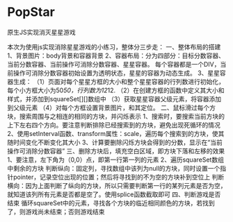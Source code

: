 # PopStar
原生JS实现消灭星星游戏

本次为使用js实现消除星星游戏的小练习，整体分三步走：
一、整体布局的搭建
   1、背景图片：body背景和容器背景
   2、容器布局：分为四部分：目标分数容器、当前分数容器、当前操作可消除分数容器、星星容器。
      每个容器都是一个DIV，当前操作可消除分数容器初始设置为透明状态，星星的容器为动态生成。
   3、星星容器生成：
      （1）页面对每个星星方框的大小和整个星星容器的行列数进行初始化，每个小方框大小为50*50，行列数为12*12.
      （2）在创建方框的函数中定义其大小和样式，并添加到squareSet[][]数组中
      （3）获取星星容器父级元素，将容器添加到父级元素
      （4）对每个方框设置背景图片，和其定位。
二、鼠标滑过每个方块，搜索周围与之相连的相同的方块，并闪烁表示
    1、搜索时，要搜索当前方块的上下左右四个方向。要注意判断排除已经搜索到的方块，避免出现死循环的情况
	  2、使用setInterval函数、transform属性：scale，遍历每个搜索到的方块，使其随时间变化不断变化其大小
	  3、计算要删除闪烁方块会得到的分数，显示在“当前操作可消除分数容器”
三、删除方块后，填充空白区域，即方块下落和左移的效果
    1、要注意，左下角为（0,0）点，即第一行第一列的元素
    2、遍历squareSet数组中剩余的方块
        判断纵向：固定列，寻找数组中该列为null的方块，同时设置一个指针pointer，记录空位出现的位置；然后将寻找到的不为空的方块补到空位上
        判断横向：因为上面判断了纵向的方块，所以只需要判断第一行的某列元素是否为空，就知道该列所有元素是否都是空了。使用splice函数截取即可
四、判断游戏是否结束
    循环squareSet中的元素，寻找各个方块的临近相同颜色的方块，若找到了，则游戏尚未结束；否则游戏结束
